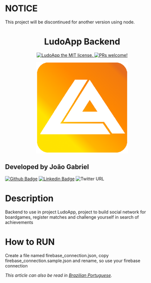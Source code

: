 # NOTICE
This project will be discontinued for another version using node.

<h1 align="center">
  LudoApp Backend
</h1>
<p align="center">
  <a href="https://github.com/psico/ludo-app/blob/master/LICENSE">
    <img src="https://img.shields.io/badge/license-MIT-blue.svg" alt="LudoApp the MIT license." />
  </a>
  <a href="https://github.com/psico/ludo-app">
    <img src="https://img.shields.io/badge/PRs-welcome-brightgreen.svg" alt="PRs welcome!" />
  </a>
</p>
<p align="center">
    <img heith="300" width="300" src="ludo512.png" alt="LudoApp Logo" />
</p>

## Developed by João Gabriel 
[![Github Badge](https://img.shields.io/badge/-Github-000?style=flat-square&logo=Github&logoColor=white&link=)](https://github.com/psico)
[![Linkedin Badge](https://img.shields.io/badge/-LinkedIn-blue?style=flat-square&logo=Linkedin&logoColor=white&link=https://www.linkedin.com/in/jo%C3%A3o-gabriel-dos-santos-rodrigues-34378323/?locale=en_US)](https://www.linkedin.com/in/jo%C3%A3o-gabriel-dos-santos-rodrigues-34378323/?locale=en_US)
![Twitter URL](https://img.shields.io/twitter/url?style=social&url=https%3A%2F%2Ftwitter.com%2Fpsico_jg)

# Description
Backend to use in project LudoApp, project to build social network for boardgames, register matches and challenge yourself in search of achievements

# How to RUN
Create a file named firebase_connection.json, copy firebase_connection.sample.json and rename, so use your firebase connection

*This article can also be read in [Brazilian Portuguese](README-pt-BR.md).*
